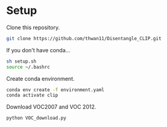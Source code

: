 # Setup

Clone this repository.
```bash
git clone https://github.com/thwan11/Disentangle_CLIP.git
```

If you don't have conda...
```bash
sh setup.sh
source ~/.bashrc
```

Create conda environment.
```bash
conda env create -f environment.yaml
conda activate clip
```

Download VOC2007 and VOC 2012.
```bash
python VOC_download.py
```